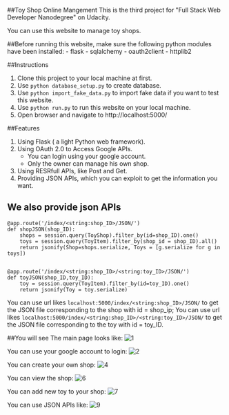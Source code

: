 ##Toy Shop Online Mangement
This is the third project for "Full Stack Web Developer Nanodegree" on Udacity.

You can use this website to manage toy shops.

##Before running this website, make sure the following python modules have been installed:
	- flask
	- sqlalchemy
	- oauth2client
	- httplib2

##Instructions
1. Clone this project to your local machine at first.
2. Use `python database_setup.py` to create database.
3. Use `python import_fake_data.py` to import fake data if you want to test this website.
4. Use `python run.py` to run this website on your local machine.
5. Open browser and navigate to http://localhost:5000/

##Features
1. Using Flask ( a light Python web framework).
2. Using OAuth 2.0 to Access Google APIs.
	- You can login using your google account.
	- Only the owner can manage his own shop.
3. Using RESRfull APIs, like Post and Get.
4. Providing JSON APIs, which you can exploit to get the information you want.

## We also provide json APIs

	@app.route('/index/<string:shop_ID>/JSON/')
	def shopJSON(shop_ID):
		shops = session.query(ToyShop).filter_by(id=shop_ID).one()
		toys = session.query(ToyItem).filter_by(shop_id = shop_ID).all()
		return jsonify(Shop=shops.serialize, Toys = [g.serialize for g in toys])


	@app.route('/index/<string:shop_ID>/<string:toy_ID>/JSON/')
	def toyJSON(shop_ID,toy_ID):
		toy = session.query(ToyItem).filter_by(id=toy_ID).one()
		return jsonify(Toy = toy.serialize)

You can use url likes `localhost:5000/index/<string:shop_ID>/JSON/` to get the JSON file corresponding to the shop with id = shop_ip; 
You can use url likes `localhost:5000/index/<string:shop_ID>/<string:toy_ID>/JSON/` to get the JSON file corresponding to the toy with id = toy_ID. 

##You will see
The main page looks like:
![1](https://lh5.googleusercontent.com/-qkx6LQ6O9wU/VXRf6QC_P1I/AAAAAAAAAG0/tUHsYB8_b4k/w1212-h682/1.png)

You can use your google account to login:
![2](https://lh4.googleusercontent.com/-d3k5mYac8II/VXRf5Rq-5JI/AAAAAAAAAGw/9IwK94wdilU/w1212-h682-no/2.png)

You can create your own shop:
![4](https://lh6.googleusercontent.com/-_vakljjtW2k/VXRf6aDsoeI/AAAAAAAAAHA/YhKeW63N0Lk/w1212-h682-no/3.png)

You can view the shop:
![6](https://lh4.googleusercontent.com/-CtQJuzp_JFM/VXRgB3Um12I/AAAAAAAAAHM/ZF8KbHyBzMw/w1212-h682-no/4.png)

You can add new toy to your shop:
![7](https://lh6.googleusercontent.com/-iTptXE7dyhk/VXRgHfLVLuI/AAAAAAAAAHY/Vbw9Fa3yCL8/w1212-h682-no/5.png)

You can use JSON APIs like:
![9](https://lh6.googleusercontent.com/-iSpM6UUs1NE/VXRgCL2RRZI/AAAAAAAAAHQ/m1jXVYBpSnY/w1212-h682-no/6.png)
